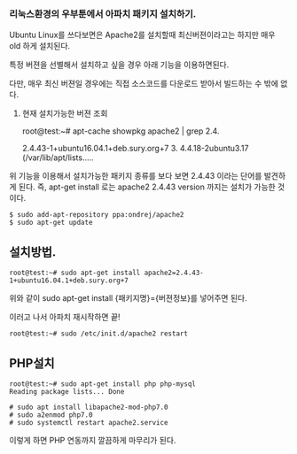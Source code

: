 ### 리눅스환경의 우부툰에서 아파치 패키지 설치하기.

Ubuntu Linux를 쓰다보면은 Apache2를 설치할때 최신버젼이라고는 하지만 매우 old 하게 설치된다.

특정 버젼을 선별해서 설치하고 싶을 경우 아래 기능을 이용하면된다.

다만, 매우 최신 버젼일 경우에는 직접 소스코드를 다운로드 받아서 빌드하는 수 밖에 없다.

1. 현재 설치가능한 버젼 조회

	root@test:~# apt-cache showpkg apache2 | grep 2.4.
	
	2.4.43-1+ubuntu16.04.1+deb.sury.org+7
	3.
	4.4.18-2ubuntu3.17 (/var/lib/apt/lists.....

위 기능을 이용해서 설치가능한 패키지 종류를 보다 보면 2.4.43 이라는 단어를 발견하게 된다.
즉, apt-get install 로는 apache2 2.4.43 version 까지는 설치가 가능한 것이다. 

	$ sudo add-apt-repository ppa:ondrej/apache2
	$ sudo apt-get update

## 설치방법.
	root@test:~# sudo apt-get install apache2=2.4.43-1+ubuntu16.04.1+deb.sury.org+7
위와 같이 sudo apt-get install {패키지명}={버젼정보}를 넣어주면 된다.

이러고 나서 아파치 재시작하면 끝!

	root@test:~# sudo /etc/init.d/apache2 restart

## PHP설치
	root@test:~# sudo apt-get install php php-mysql
	Reading package lists... Done

	# sudo apt install libapache2-mod-php7.0  
	# sudo a2enmod php7.0                     
	# sudo systemctl restart apache2.service  

이렇게 하면 PHP 연동까지 깔끔하게 마무리가 된다.
